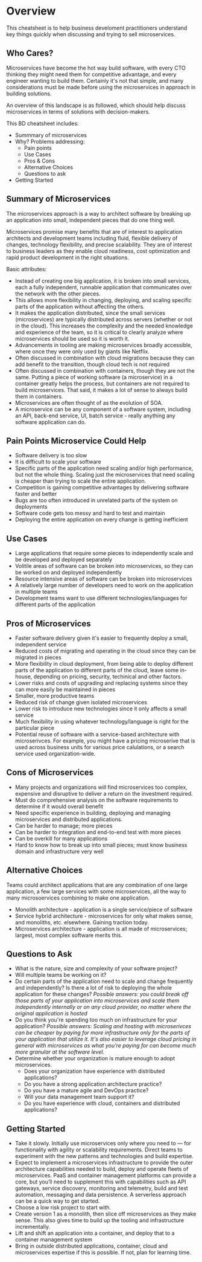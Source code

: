 # Overview

This cheatsheet is to help business develoment practitioners understand key things quickly when discussing and trying to sell microservices.

## Who Cares?

Microservices have become the hot way build software, with every CTO thinking they might need them for competitive advantage, and every engineer wanting to build them. Certainly it's not that simple, and many considerations must be made before using the microservices in approach in building solutions.

An overview of this landscape is as followed, which should help discuss microservices in terms of solutions with decision-makers.

This BD cheatsheet includes:

* Summmary of microservices
* Why? Problems addressing:
  * Pain points
  * Use Cases
  * Pros & Cons
  * Alternative Choices
  * Questions to ask
* Getting Started

## Summary of Microservices

The microservices approach is a way to architect software by breaking up an application into small, independent pieces that do one thing well.

Microservices promise many benefits that are of interest to application architects and development teams including fluid, flexible delivery of changes, technology flexibility, and precise scalability. They are of interest to business leaders as they enable cloud readiness, cost optimization and rapid product development in the right situations.

Basic attributes:

* Instead of creating one big application, it is broken into small services, each a fully independent, runnable application that communicates over the network with the other pieces.
* This allows more flexibility in changing, deploying, and scaling specific parts of the application without affecting the others.
* It makes the application distributed, since the small services (microservices) are typically distributed across servers (whether or not in the cloud). This increases the complexity and the needed knowledge and experience of the team, so it is critical to clearly analyze where microservices should be used so it is worth it.
* Advancements in tooling are making microservices broadly accessible, where once they were only used by giants like Netflix.
* Often discussed in combination with cloud migrations because they can add benefit to the transition, though cloud tech is not required
* Often discussed in combination with containers, though they are not the same. Putting a piece of working software (a microservice) in a container greatly helps the process, but containers are not required to build microservices. That said, it makes a lot of sense to always build them in containers.
* Microservices are often thought of as the evolution of SOA.
* A microservice can be any component of a software system, including an API, back-end service, UI, batch service - really anything any software application can do.

## Pain Points Microservice Could Help

* Software delivery is too slow
* It is difficult to scale your software
* Specific parts of the application need scaling and/or high performance, but not the whole thing. Scaling just the microservices that need scaling is cheaper than trying to scale the entire application.
* Competition is gaining competitive advantages by delivering software faster and better
* Bugs are too often introduced in unrelated parts of the system on deployments
* Software code gets too messy and hard to test and maintain
* Deploying the entire application on every change is getting inefficient

## Use Cases

* Large applications that require some pieces to independently scale and be developed and deployed separately
* Volitile areas of software can be broken into microservices, so they can be worked on and deployed independently
* Resource intensive areas of software can be broken into microservices
* A relatively large number of developers need to work on the application in multiple teams
* Development teams want to use different technologies/languages for different parts of the application

## Pros of Microservices

* Faster software delivery given it's easier to frequently deploy a small, independent service
* Reduced costs of migrating and operating in the cloud since they can be migrated in pieces
* More flexibility in cloud deployment, from being able to deploy different parts of the application to different parts of the cloud, leave some in-house, depending on pricing, security, techinical and other factors.
* Lower risks and costs of upgrading and replacing systems since they can more easily be maintained in pieces
* Smaller, more productive teams
* Reduced risk of change given isolated microservices
* Lower risk to introduce new technologies since it only affects a small service
* Much flexibility in using whatever technology/language is right for the particular piece
* Potential reuse of software with a service-based architecture with microserivces. For example, you might have a pricing microserive that is used across business units for various price calulations, or a search service used organization-wide.

## Cons of Microservices

* Many projects and organizations will find microservices too complex, expensive and disruptive to deliver a return on the investment required.
* Must do comprehensive analysis on the software requirements to determine if it would overall benefit
* Need specific experience in building, deploying and managing microservices and distributed applications.
* Can be harder to manage; more pieces
* Can be harder to integration and end-to-end test with more pieces
* Can be overkill for many applications
* Hard to know how to break up into small pieces; must know business domain and infrastructure very well

## Alternative Choices

Teams could architect applications that are any combination of one large application, a few large services with some microservices, all the way to many microsoervices combining to make one application.

* Monolith architecture - application is a single service/piece of software
* Service hybrid architecture - microservices for only what makes sense, and monoliths, etc. elsewhere. Gaining traction today.
* Microservices architecture - application is all made of microservices; largest, most complex software merits this.

## Questions to Ask

* What is the nature, size and complexity of your software project?
* Will multiple teams be working on it?
* Do certain parts of the application need to scale and change frequently and independently? Is there a lot of risk to deploying the whole application for these changes? *Possible answers: you could break off those parts of your application into microservices and scale them independently internally or on any cloud provider, no matter where the original application is hosted*
* Do you think you're spending too much on infrastructure for your application? *Possible answers: Scaling and hosting with microserivces can be cheaper by paying for more infrastructure only for the parts of your application that utilize it. It's also easier to leverage cloud pricing in general with microservices as what you're paying for can become much more granular at the software level.*
* Determine whether your organization is mature enough to adopt microservices.
  * Does your organization have experience with distributed applications?
  * Do you have a strong application architecture practice?
  * Do you have a mature agile and DevOps practice?
  * Will your data management team support it? 
  * Do you have experience with cloud, containers and distributed applications?

## Getting Started

* Take it slowly. Initially use microservices only where you need to — for functionality with agility or scalability requirements. Direct teams to experiment with the new patterns and technologies and build expertise.
* Expect to implement a microservices infrastructure to provide the outer architecture capabilities needed to build, deploy and operate fleets of microservices. PaaS and container management platforms can provide a core, but you’ll need to supplement this with capabilities such as API gateways, service discovery, monitoring and telemetry, build and test automation, messaging and data persistence. A serverless approach can be a quick way to get started.
* Choose a low risk project to start with.
* Create version 1 as a monolith, then slice off microservices as they make sense. This also gives time to build up the tooling and infrastructure incrementally.
* Lift and shift an application into a container, and deploy that to a container management system
* Bring in outside distributed applications, container, cloud and microservices expertise if this is possible. If not, plan for learning time.
